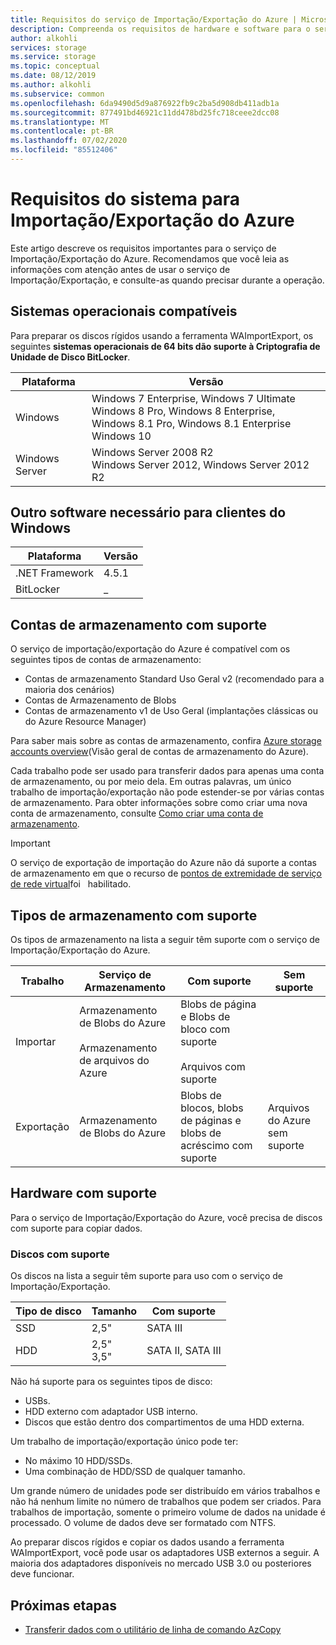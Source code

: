 ```yaml
---
title: Requisitos do serviço de Importação/Exportação do Azure | Microsoft Docs
description: Compreenda os requisitos de hardware e software para o serviço de Importação/Exportação do Azure.
author: alkohli
services: storage
ms.service: storage
ms.topic: conceptual
ms.date: 08/12/2019
ms.author: alkohli
ms.subservice: common
ms.openlocfilehash: 6da9490d5d9a876922fb9c2ba5d908db411adb1a
ms.sourcegitcommit: 877491bd46921c11dd478bd25fc718ceee2dcc08
ms.translationtype: MT
ms.contentlocale: pt-BR
ms.lasthandoff: 07/02/2020
ms.locfileid: "85512406"
---
```

# <a name="azure-importexport-system-requirements"></a>Requisitos do sistema para Importação/Exportação do Azure

Este artigo descreve os requisitos importantes para o serviço de Importação/Exportação do Azure. Recomendamos que você leia as informações com atenção antes de usar o serviço de Importação/Exportação, e consulte-as quando precisar durante a operação.

## <a name="supported-operating-systems"></a>Sistemas operacionais compatíveis

Para preparar os discos rígidos usando a ferramenta WAImportExport, os seguintes **sistemas operacionais de 64 bits dão suporte à Criptografia de Unidade de Disco BitLocker**.


|Plataforma |Versão |
|---------|---------|
|Windows     | Windows 7 Enterprise, Windows 7 Ultimate <br> Windows 8 Pro, Windows 8 Enterprise, Windows 8.1 Pro, Windows 8.1 Enterprise <br> Windows 10        |
|Windows Server     |Windows Server 2008 R2 <br> Windows Server 2012, Windows Server 2012 R2         |

## <a name="other-required-software-for-windows-client"></a>Outro software necessário para clientes do Windows

|Plataforma |Versão |
|---------|---------|
|.NET Framework    | 4.5.1       |
| BitLocker        |  _          |


## <a name="supported-storage-accounts"></a>Contas de armazenamento com suporte

O serviço de importação/exportação do Azure é compatível com os seguintes tipos de contas de armazenamento:

- Contas de armazenamento Standard Uso Geral v2 (recomendado para a maioria dos cenários)
- Contas de Armazenamento de Blobs
- Contas de armazenamento v1 de Uso Geral (implantações clássicas ou do Azure Resource Manager)

Para saber mais sobre as contas de armazenamento, confira [Azure storage accounts overview](storage-account-overview.md)(Visão geral de contas de armazenamento do Azure).

Cada trabalho pode ser usado para transferir dados para apenas uma conta de armazenamento, ou por meio dela. Em outras palavras, um único trabalho de importação/exportação não pode estender-se por várias contas de armazenamento. Para obter informações sobre como criar uma nova conta de armazenamento, consulte [Como criar uma conta de armazenamento](storage-account-create.md).

> [!IMPORTANT]
> O serviço de exportação de importação do Azure não dá suporte a contas de armazenamento em que o recurso de [pontos de extremidade de serviço de rede virtual](../../virtual-network/virtual-network-service-endpoints-overview.md)foi   habilitado. 

## <a name="supported-storage-types"></a>Tipos de armazenamento com suporte

Os tipos de armazenamento na lista a seguir têm suporte com o serviço de Importação/Exportação do Azure.


|Trabalho  |Serviço de Armazenamento |Com suporte  |Sem suporte  |
|---------|---------|---------|---------|
|Importar     |  Armazenamento de Blobs do Azure <br><br> Armazenamento de arquivos do Azure       | Blobs de página e Blobs de bloco com suporte <br><br> Arquivos com suporte          |
|Exportação     |   Armazenamento de Blobs do Azure       | Blobs de blocos, blobs de páginas e blobs de acréscimo com suporte         | Arquivos do Azure sem suporte


## <a name="supported-hardware"></a>Hardware com suporte

Para o serviço de Importação/Exportação do Azure, você precisa de discos com suporte para copiar dados.

### <a name="supported-disks"></a>Discos com suporte

Os discos na lista a seguir têm suporte para uso com o serviço de Importação/Exportação.


|Tipo de disco  |Tamanho  |Com suporte |
|---------|---------|---------|
|SSD    |   2,5"      |SATA III          |
|HDD     |  2,5"<br>3,5"       |SATA II, SATA III         |

Não há suporte para os seguintes tipos de disco:

- USBs.
- HDD externo com adaptador USB interno.
- Discos que estão dentro dos compartimentos de uma HDD externa.

Um trabalho de importação/exportação único pode ter:

- No máximo 10 HDD/SSDs.
- Uma combinação de HDD/SSD de qualquer tamanho.

Um grande número de unidades pode ser distribuído em vários trabalhos e não há nenhum limite no número de trabalhos que podem ser criados. Para trabalhos de importação, somente o primeiro volume de dados na unidade é processado. O volume de dados deve ser formatado com NTFS.

Ao preparar discos rígidos e copiar os dados usando a ferramenta WAImportExport, você pode usar os adaptadores USB externos a seguir. A maioria dos adaptadores disponíveis no mercado USB 3.0 ou posteriores deve funcionar.

## <a name="next-steps"></a>Próximas etapas

* [Transferir dados com o utilitário de linha de comando AzCopy](storage-use-azcopy.md)
